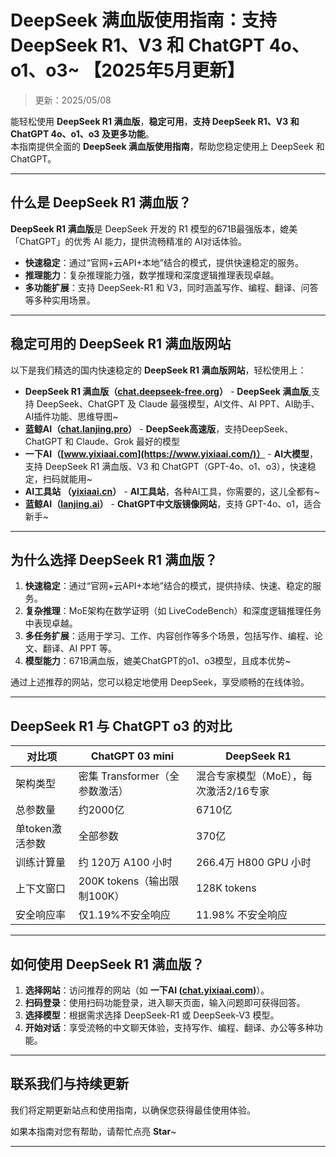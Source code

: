 # DeepSeek 满血版使用指南：支持 DeepSeek R1、V3 和 ChatGPT 4o、o1、o3~ 【2025年5月更新】

> 更新：2025/05/08                 

能轻松使用 **DeepSeek R1 满血版**，**稳定可用**，**支持 DeepSeek R1、V3 和 ChatGPT 4o、o1、o3 及更多功能**。   
本指南提供全面的 **DeepSeek 满血版使用指南**，帮助您稳定使用上 DeepSeek 和 ChatGPT。

---

## 什么是 DeepSeek R1 满血版？

**DeepSeek R1 满血版**是 DeepSeek 开发的 R1 模型的671B最强版本，媲美「ChatGPT」的优秀 AI 能力，提供流畅精准的 AI对话体验。

- **快速稳定**：通过“官网+云API+本地”结合的模式，提供快速稳定的服务。
- **推理能力**：复杂推理能力强，数学推理和深度逻辑推理表现卓越。
- **多功能扩展**：支持 DeepSeek-R1 和 V3，同时涵盖写作、编程、翻译、问答等多种实用场景。

---

## 稳定可用的 DeepSeek R1 满血版网站

以下是我们精选的国内快速稳定的 **DeepSeek R1 满血版网站**，轻松使用上：

- **DeepSeek R1 满血版（[chat.deepseek-free.org](https://chat.yixiaai.com/)）** - **DeepSeek 满血版**,支持 DeepSeek、ChatGPT 及 Claude 最强模型，AI文件、AI PPT、AI助手、AI插件功能、思维导图~
- **蓝鲸AI（[chat.lanjing.pro](https://chat.lanjing.pro/)）** - **DeepSeek高速版**，支持DeepSeek、ChatGPT 和 Claude、Grok 最好的模型
- **一下AI（[www.yixiaai.com](https://www.yixiaai.com/)）** - **AI大模型**，支持 DeepSeek R1 满血版、V3 和 ChatGPT（GPT-4o、o1、o3），快速稳定，扫码就能用~
- **AI工具站 （[yixiaai.cn](https://yixiaai.cn)）** - **AI工具站**，各种AI工具，你需要的，这儿全都有~
- **蓝鲸AI（[lanjing.ai](https://lanjing.ai/)）** - **ChatGPT中文版镜像网站**，支持 GPT-4o、o1，适合新手~

---

## 为什么选择 DeepSeek R1 满血版？

1. **快速稳定**：通过“官网+云API+本地”结合的模式，提供持续、快速、稳定的服务。
2. **复杂推理**：MoE架构在数学证明（如 LiveCodeBench）和深度逻辑推理任务中表现卓越。
3. **多任务扩展**：适用于学习、工作、内容创作等多个场景，包括写作、编程、论文、翻译、AI PPT 等。
4. **模型能力**：671B满血版，媲美ChatGPT的o1、o3模型，且成本优势~

通过上述推荐的网站，您可以稳定地使用 DeepSeek，享受顺畅的在线体验。

---

## DeepSeek R1 与 ChatGPT o3 的对比

| 对比项              | ChatGPT 03 mini                 | DeepSeek R1           |
|---------------------|-----------------------------|------------------------------------|
| 架构类型            | 密集 Transformer（全参数激活）         | 混合专家模型（MoE），每次激活2/16专家              |
| 总参数量            | 约2000亿                     | 6710亿                            |
| 单token激活参数     | 全部参数                     | 370亿                             |
| 训练计算量          | 约 120万 A100 小时           | 266.4万 H800 GPU 小时             |
| 上下文窗口           | 200K tokens（输出限制100K）    | 128K tokens                       |
| 安全响应率           | 仅1.19%不安全响应             | 11.98% 不安全响应                 |

---

## 如何使用 DeepSeek R1 满血版？

1. **选择网站**：访问推荐的网站（如 **一下AI ([chat.yixiaai.com](https://chat.yixiaai.com))**）。
2. **扫码登录**：使用扫码功能登录，进入聊天页面，输入问题即可获得回答。
3. **选择模型**：根据需求选择 DeepSeek-R1 或 DeepSeek-V3 模型。
4. **开始对话**：享受流畅的中文聊天体验，支持写作、编程、翻译、办公等多种功能。

---

## 联系我们与持续更新

我们将定期更新站点和使用指南，以确保您获得最佳使用体验。

如果本指南对您有帮助，请帮忙点亮 **Star**~

---
